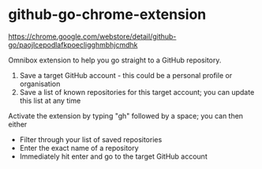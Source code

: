 # github-go-chrome-extension

https://chrome.google.com/webstore/detail/github-go/paojlcepodlafkpoecligghmbhjcmdhk

Omnibox extension to help you go straight to a GitHub repository.

1. Save a target GitHub account - this could be a personal profile or organisation
2. Save a list of known repositories for this target account; you can update this list at any time

Activate the extension by typing "gh" followed by a space; you can then either

- Filter through your list of saved repositories
- Enter the exact name of a repository
- Immediately hit enter and go to the target GitHub account
